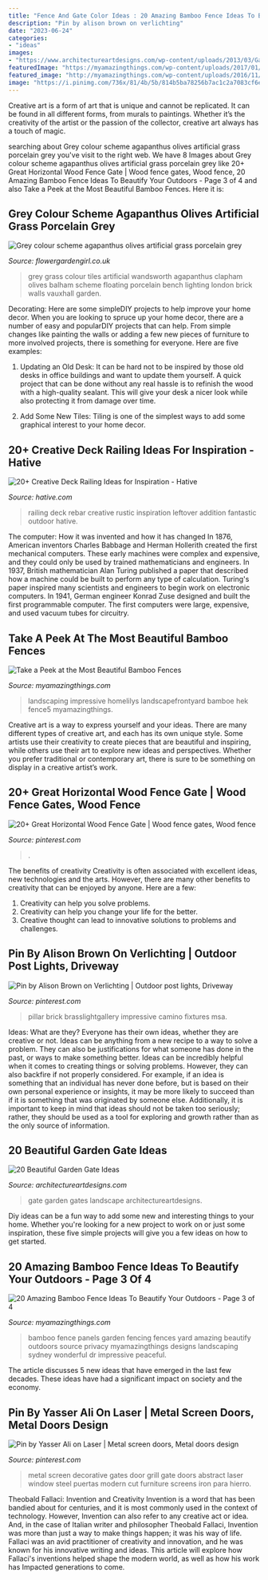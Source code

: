 ```yaml
---
title: "Fence And Gate Color Ideas : 20 Amazing Bamboo Fence Ideas To Beautify Your Outdoors"
description: "Pin by alison brown on verlichting"
date: "2023-06-24"
categories:
- "ideas"
images:
- "https://www.architectureartdesigns.com/wp-content/uploads/2013/03/Gates-ArchitectureArtDesigns-3.jpg"
featuredImage: "https://myamazingthings.com/wp-content/uploads/2017/01/fence5.jpg"
featured_image: "http://myamazingthings.com/wp-content/uploads/2016/11/bamboo-fence-panels-by-dr-garden-landscaping-sydney-australia.jpg"
image: "https://i.pinimg.com/736x/81/4b/5b/814b5ba78256b7ac1c2a7083cf6ea531.jpg"
---
```



Creative art is a form of art that is unique and cannot be replicated. It can be found in all different forms, from murals to paintings. Whether it’s the creativity of the artist or the passion of the collector, creative art always has a touch of magic.

	

		
searching about Grey colour scheme agapanthus olives artificial grass porcelain grey you've visit to the right web. We have 8 Images about Grey colour scheme agapanthus olives artificial grass porcelain grey like 20+ Great Horizontal Wood Fence Gate | Wood fence gates, Wood fence, 20 Amazing Bamboo Fence Ideas To Beautify Your Outdoors - Page 3 of 4 and also Take a Peek at the Most Beautiful Bamboo Fences. Here it is:
		
    
## Grey Colour Scheme Agapanthus Olives Artificial Grass Porcelain Grey

<img loading=lazy src="https://flowergardengirl.co.uk/wp-content/uploads/2015/11/Raised-beds-grey-colour-scheme-agapanthus-olives-artificial-grass-porcelain-grey-tiles-yellow-stock-brick-walls-grey-Floating-bench-Balham-Clapham-Wandsworth-721x1024.jpg" onerror="this.onerror=null;this.src='https://tse2.mm.bing.net/th?id=OIP.xrEtvc-FuYDE4rguU_prZgHaKh&amp;pid=15.1';" alt="Grey colour scheme agapanthus olives artificial grass porcelain grey">

_Source: flowergardengirl.co.uk_

>grey grass colour tiles artificial wandsworth agapanthus clapham olives balham scheme floating porcelain bench lighting london brick walls vauxhall garden. 

	

Decorating: Here are some simpleDIY projects to help improve your home decor.
When you are looking to spruce up your home decor, there are a number of easy and popularDIY projects that can help. From simple changes like painting the walls or adding a few new pieces of furniture to more involved projects, there is something for everyone. Here are five examples:
1. Updating an Old Desk: It can be hard not to be inspired by those old desks in office buildings and want to update them yourself. A quick project that can be done without any real hassle is to refinish the wood with a high-quality sealant. This will give your desk a nicer look while also protecting it from damage over time.

2. Add Some New Tiles: Tiling is one of the simplest ways to add some graphical interest to your home decor.

    
## 20+ Creative Deck Railing Ideas For Inspiration - Hative

<img loading=lazy src="https://hative.com/wp-content/uploads/2015/05/deck-railing-ideas/7-deck-railing-ideas.jpg" onerror="this.onerror=null;this.src='https://tse3.mm.bing.net/th?id=OIP.y6q8k39uZHXKcuwuAaVXzQHaLH&amp;pid=15.1';" alt="20+ Creative Deck Railing Ideas for Inspiration - Hative">

_Source: hative.com_

>railing deck rebar creative rustic inspiration leftover addition fantastic outdoor hative. 

	

The computer: How it was invented and how it has changed
In 1876, American inventors Charles Babbage and Herman Hollerith created the first mechanical computers. These early machines were complex and expensive, and they could only be used by trained mathematicians and engineers. In 1937, British mathematician Alan Turing published a paper that described how a machine could be built to perform any type of calculation. Turing's paper inspired many scientists and engineers to begin work on electronic computers. In 1941, German engineer Konrad Zuse designed and built the first programmable computer. The first computers were large, expensive, and used vacuum tubes for circuitry.

    
## Take A Peek At The Most Beautiful Bamboo Fences

<img loading=lazy src="https://myamazingthings.com/wp-content/uploads/2017/01/fence5.jpg" onerror="this.onerror=null;this.src='https://tse4.mm.bing.net/th?id=OIP.LBWO9saU6rx0xQ5A0EZdEQHaFj&amp;pid=15.1';" alt="Take a Peek at the Most Beautiful Bamboo Fences">

_Source: myamazingthings.com_

>landscaping impressive homelilys landscapefrontyard bamboe hek fence5 myamazingthings. 

	

Creative art is a way to express yourself and your ideas. There are many different types of creative art, and each has its own unique style. Some artists use their creativity to create pieces that are beautiful and inspiring, while others use their art to explore new ideas and perspectives. Whether you prefer traditional or contemporary art, there is sure to be something on display in a creative artist’s work.

    
## 20+ Great Horizontal Wood Fence Gate | Wood Fence Gates, Wood Fence

<img loading=lazy src="https://i.pinimg.com/736x/90/bf/06/90bf06f770791ac765c034664592d3b5.jpg" onerror="this.onerror=null;this.src='https://tse4.mm.bing.net/th?id=OIP.NYjN82POkQzu8iPTp2ReDAHaKl&amp;pid=15.1';" alt="20+ Great Horizontal Wood Fence Gate | Wood fence gates, Wood fence">

_Source: pinterest.com_

>. 

	

The benefits of creativity
Creativity is often associated with excellent ideas, new technologies and the arts. However, there are many other benefits to creativity that can be enjoyed by anyone. Here are a few: 
1. Creativity can help you solve problems.
2. Creativity can help you change your life for the better.
3. Creative thought can lead to innovative solutions to problems and challenges.

    
## Pin By Alison Brown On Verlichting | Outdoor Post Lights, Driveway

<img loading=lazy src="https://i.pinimg.com/736x/81/4b/5b/814b5ba78256b7ac1c2a7083cf6ea531.jpg" onerror="this.onerror=null;this.src='https://tse4.mm.bing.net/th?id=OIP.L9m6c7ZYDgesiLKvfNkS6gHaLH&amp;pid=15.1';" alt="Pin by Alison Brown on Verlichting | Outdoor post lights, Driveway">

_Source: pinterest.com_

>pillar brick brasslightgallery impressive camino fixtures msa. 

	

Ideas: What are they?
Everyone has their own ideas, whether they are creative or not. Ideas can be anything from a new recipe to a way to solve a problem. They can also be justifications for what someone has done in the past, or ways to make something better. 
Ideas can be incredibly helpful when it comes to creating things or solving problems. However, they can also backfire if not properly considered. For example, if an idea is something that an individual has never done before, but is based on their own personal experience or insights, it may be more likely to succeed than if it is something that was originated by someone else. Additionally, it is important to keep in mind that ideas should not be taken too seriously; rather, they should be used as a tool for exploring and growth rather than as the only source of information.

    
## 20 Beautiful Garden Gate Ideas

<img loading=lazy src="https://www.architectureartdesigns.com/wp-content/uploads/2013/03/Gates-ArchitectureArtDesigns-3.jpg" onerror="this.onerror=null;this.src='https://tse4.mm.bing.net/th?id=OIP.0Tn1q6u9wwBFjB7gU21DKwHaLH&amp;pid=15.1';" alt="20 Beautiful Garden Gate Ideas">

_Source: architectureartdesigns.com_

>gate garden gates landscape architectureartdesigns. 

	

Diy ideas can be a fun way to add some new and interesting things to your home. Whether you're looking for a new project to work on or just some inspiration, these five simple projects will give you a few ideas on how to get started.

    
## 20 Amazing Bamboo Fence Ideas To Beautify Your Outdoors - Page 3 Of 4

<img loading=lazy src="http://myamazingthings.com/wp-content/uploads/2016/11/bamboo-fence-panels-by-dr-garden-landscaping-sydney-australia.jpg" onerror="this.onerror=null;this.src='https://tse2.mm.bing.net/th?id=OIP.JZG84vDaLGrGidYH5lARyQHaEd&amp;pid=15.1';" alt="20 Amazing Bamboo Fence Ideas To Beautify Your Outdoors - Page 3 of 4">

_Source: myamazingthings.com_

>bamboo fence panels garden fencing fences yard amazing beautify outdoors source privacy myamazingthings designs landscaping sydney wonderful dr impressive peaceful. 

	

The article discusses 5 new ideas that have emerged in the last few decades. These ideas have had a significant impact on society and the economy.

    
## Pin By Yasser Ali On Laser | Metal Screen Doors, Metal Doors Design

<img loading=lazy src="https://i.pinimg.com/736x/e6/18/10/e618101238e9c5b1797f852ceb239caa.jpg" onerror="this.onerror=null;this.src='https://tse4.mm.bing.net/th?id=OIP.kAtJqBrsSKRqW05uAwZXbgHaKr&amp;pid=15.1';" alt="Pin by Yasser Ali on Laser | Metal screen doors, Metal doors design">

_Source: pinterest.com_

>metal screen decorative gates door grill gate doors abstract laser window steel puertas modern cut furniture screens iron para hierro. 

	

Theobald Fallaci: Invention and Creativity
Invention is a word that has been bandied about for centuries, and it is most commonly used in the context of technology. However, Invention can also refer to any creative act or idea. And, in the case of Italian writer and philosopher Theobald Fallaci, Invention was more than just a way to make things happen; it was his way of life. Fallaci was an avid practitioner of creativity and innovation, and he was known for his innovative writing and ideas. This article will explore how Fallaci's inventions helped shape the modern world, as well as how his work has Impacted generations to come.


